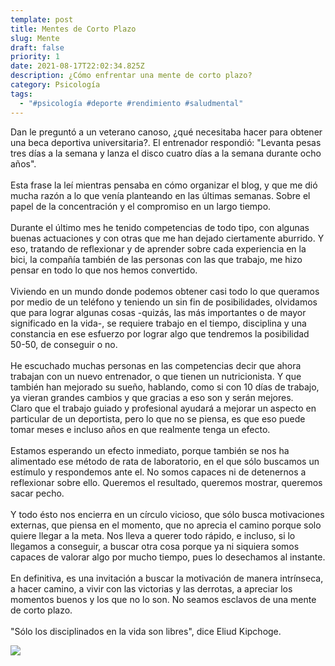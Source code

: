 ```yaml
---
template: post
title: Mentes de Corto Plazo
slug: Mente
draft: false
priority: 1
date: 2021-08-17T22:02:34.825Z
description: ¿Cómo enfrentar una mente de corto plazo?
category: Psicología
tags:
  - "#psicología #deporte #rendimiento #saludmental"
---
```

Dan le preguntó a un veterano canoso, ¿qué necesitaba hacer para obtener una beca deportiva universitaria?. El entrenador respondió: "Levanta pesas tres días a la semana y lanza el disco cuatro días a la semana durante ocho años".\
\
Esta frase la leí mientras pensaba en cómo organizar el blog, y que me dió mucha razón a lo que venía planteando en las últimas semanas. Sobre el papel de la concentración y el compromiso en un largo tiempo.\
\
Durante el último mes he tenido competencias de todo tipo, con algunas buenas actuaciones y con otras que me han dejado ciertamente aburrido. Y eso, tratando de reflexionar y de aprender sobre cada experiencia en la bici, la compañía también de las personas con las que trabajo, me hizo pensar en todo lo que nos hemos convertido.\
\
Viviendo en un mundo donde podemos obtener casi todo lo que queramos por medio de un teléfono y teniendo un sin fin de posibilidades, olvidamos que para lograr algunas cosas -quizás, las más importantes o de mayor significado en la vida-, se requiere trabajo en el tiempo, disciplina y una constancia en ese esfuerzo por lograr algo que tendremos la posibilidad 50-50, de conseguir o no.\
\
He escuchado muchas personas en las competencias decir que ahora trabajan con un nuevo entrenador, o que tienen un nutricionista. Y que también han mejorado su sueño, hablando, como si con 10 días de trabajo, ya vieran grandes cambios y que gracias a eso son y serán mejores.\
Claro que el trabajo guiado y profesional ayudará a mejorar un aspecto en particular de un deportista, pero lo que no se piensa, es que eso puede tomar meses e incluso años en que realmente tenga un efecto.\
\
Estamos esperando un efecto inmediato, porque también se nos ha alimentado ese método de rata de laboratorio, en el que sólo buscamos un estímulo y respondemos ante el. No somos capaces ni de detenernos a reflexionar sobre ello. Queremos el resultado, queremos mostrar, queremos sacar pecho.\
\
Y todo ésto nos encierra en un círculo vicioso, que sólo busca motivaciones externas, que piensa en el momento, que no aprecia el camino porque solo quiere llegar a la meta. Nos lleva a querer todo rápido, e incluso, si lo llegamos a conseguir, a buscar otra cosa porque ya ni siquiera somos capaces de valorar algo por mucho tiempo, pues lo desechamos al instante.\
\
En definitiva, es una invitación a buscar la motivación de manera intrínseca, a hacer camino, a vivir con las victorias y las derrotas, a apreciar los momentos buenos y los que no lo son. No seamos esclavos de una mente de corto plazo.\
\
"Sólo los disciplinados en la vida son libres", dice Eliud Kipchoge.

![](/media/88849dae-a0b5-4a94-a05b-c0a833f0fe63.jpeg)